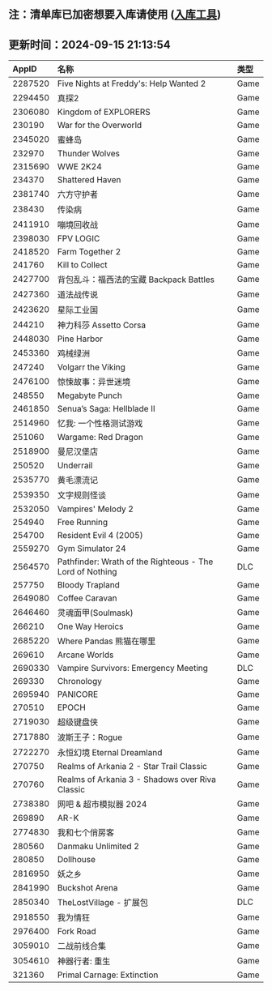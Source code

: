 ## 注：清单库已加密想要入库请使用 ([入库工具](https://github.com/BlankTMing/ManifestAutoUpdate/releases))

## 更新时间：2024-09-15 21:13:54
| AppID | 名称 | 类型  |
| :-------------------- | :----------------------------- | :----------- |
| 2287520 | Five Nights at Freddy's: Help Wanted 2| Game |
| 2294450 | 真探2| Game |
| 2306080 | Kingdom of EXPLORERS| Game |
| 230190 | War for the Overworld| Game |
| 2345020 | 蜜蜂岛| Game |
| 232970 | Thunder Wolves| Game |
| 2315690 | WWE 2K24| Game |
| 234370 | Shattered Haven| Game |
| 2381740 | 六方守护者| Game |
| 238430 | 传染病| Game |
| 2411910 | 嘣境回收战| Game |
| 2398030 | FPV LOGIC| Game |
| 2418520 | Farm Together 2| Game |
| 241760 | Kill to Collect| Game |
| 2427700 | 背包乱斗：福西法的宝藏 Backpack Battles| Game |
| 2427360 | 道法战传说| Game |
| 2423620 | 星际工业国| Game |
| 244210 | 神力科莎 Assetto Corsa| Game |
| 2448030 | Pine Harbor| Game |
| 2453360 | 鸡械绿洲| Game |
| 247240 | Volgarr the Viking| Game |
| 2476100 | 惊悚故事：异世迷境| Game |
| 248550 | Megabyte Punch| Game |
| 2461850 | Senua’s Saga: Hellblade II| Game |
| 2514960 | 忆我: 一个性格测试游戏| Game |
| 251060 | Wargame: Red Dragon| Game |
| 2518900 | 曼尼汉堡店| Game |
| 250520 | Underrail| Game |
| 2535770 | 黄毛漂流记| Game |
| 2539350 | 文字规则怪谈| Game |
| 2532050 | Vampires' Melody 2| Game |
| 254940 | Free Running| Game |
| 254700 | Resident Evil 4 (2005)| Game |
| 2559270 | Gym Simulator 24| Game |
| 2564570 | Pathfinder: Wrath of the Righteous - The Lord of Nothing| DLC |
| 257750 | Bloody Trapland| Game |
| 2649080 | Coffee Caravan| Game |
| 2646460 | 灵魂面甲(Soulmask)| Game |
| 266210 | One Way Heroics| Game |
| 2685220 | Where Pandas 熊猫在哪里| Game |
| 269610 | Arcane Worlds| Game |
| 2690330 | Vampire Survivors: Emergency Meeting| DLC |
| 269330 | Chronology| Game |
| 2695940 | PANICORE| Game |
| 270510 | EPOCH| Game |
| 2719030 | 超级键盘侠| Game |
| 2717880 | 波斯王子：Rogue| Game |
| 2722270 | 永恒幻境 Eternal Dreamland| Game |
| 270750 | Realms of Arkania 2 - Star Trail Classic| Game |
| 270760 | Realms of Arkania 3 - Shadows over Riva Classic| Game |
| 2738380 | 网吧 & 超市模拟器 2024| Game |
| 269890 | AR-K| Game |
| 2774830 | 我和七个俏房客| Game |
| 280560 | Danmaku Unlimited 2| Game |
| 280850 | Dollhouse| Game |
| 2816950 | 妖之乡| Game |
| 2841990 | Buckshot Arena| Game |
| 2850340 | TheLostVillage - 扩展包| DLC |
| 2918550 | 我为情狂| Game |
| 2976400 | Fork Road| Game |
| 3059010 | 二战前线合集| Game |
| 3054610 | 神器行者: 重生| Game |
| 321360 | Primal Carnage: Extinction| Game |

